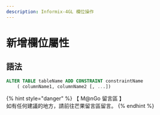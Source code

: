 ```yaml
---
description: Informix-4GL 欄位操作
---
```


# 新增欄位屬性

## 語法

```sql
ALTER TABLE tableName ADD CONSTRAINT constraintName
    ( columnName1, columnName2 [, ...])
```

{% hint style="danger" %}
【 M@nGo 留言區 】\
如有任何建議的地方，請前往芒果留言區留言。
{% endhint %}
